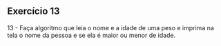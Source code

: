 ## Exercício 13

13 - Faça algoritmo que leia o nome e a idade de uma peso e imprima na tela o nome da pessoa e se ela é maior ou menor de idade. 

